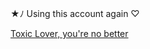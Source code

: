 ★ﾉ Using this account again ♡

[Toxic Lover, you're no better](https://open.spotify.com/track/38tXZcL1gZRfbqfOG0VMTH?si=n6PGM6tMRtCOGh3ctn7IUg)
